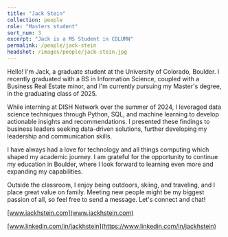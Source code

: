 ```yaml
---
title: "Jack Stein"
collection: people
role: "Masters student"
sort_num: 3
excerpt: "Jack is a MS Student in COLUMN"
permalink: /people/jack-stein
headshot: /images/people/jack-stein.jpg
---
```


Hello! I'm Jack, a graduate student at the University of Colorado, Boulder. I recently graduated with a BS in Information Science, coupled with a Business Real Estate minor, and I'm currently pursuing my Master's degree, in the graduating class of 2025. 

While interning at DISH Network over the summer of 2024, I leveraged data science techniques through Python, SQL, and machine learning to develop actionable insights and recommendations. I presented these findings to business leaders seeking data-driven solutions, further developing my leadership and communication skills. 

I have always had a love for technology and all things computing which shaped my academic journey. I am grateful for the opportunity to continue my education in Boulder, where I look forward to learning even more and expanding my capabilities. 

Outside the classroom, I enjoy being outdoors, skiing, and traveling, and I place great value on family. Meeting new people might be my biggest passion of all, so feel free to send a message. Let's connect and chat!

[www.jackhstein.com](www.jackhstein.com)

[www.linkedin.com/in/jackhstein](https://www.linkedin.com/in/jackhstein)